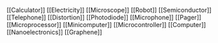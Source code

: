 [[Calculator]]
[[Electricity]]
[[Microscope]]
[[Robot]]
[[Semiconductor]]
[[Telephone]]
[[Distortion]]
[[Photodiode]]
[[Microphone]]
[[Pager]]
[[Microprocessor]]
[[Minicomputer]]
[[Microcontroller]]
[[Computer]]
[[Nanoelectronics]]
[[Graphene]]
